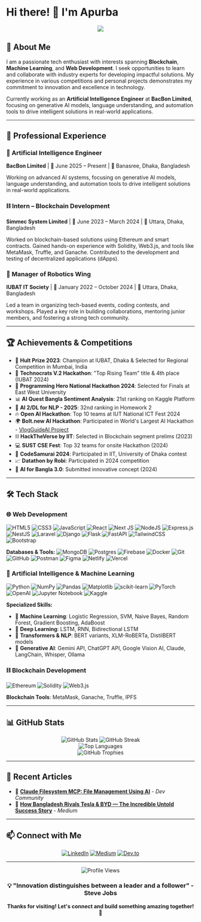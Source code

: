 # Hi there! 👋 I'm Apurba

<div align="center">
  <img src="https://readme-typing-svg.herokuapp.com/?lines=Passionate+Tech+Enthusiast;AI+Engineer+%40+BacBon+Limited;Blockchain+%26+Web+Developer;Machine+Learning+Specialist&center=true&width=500&height=50&color=36BCF7&vCenter=true&size=22">
</div>

## 🚀 About Me

I am a passionate tech enthusiast with interests spanning **Blockchain**, **Machine Learning**, and **Web Development**. I seek opportunities to learn and collaborate with industry experts for developing impactful solutions. My experience in various competitions and personal projects demonstrates my commitment to innovation and excellence in technology.

Currently working as an **Artificial Intelligence Engineer** at **BacBon Limited**, focusing on generative AI models, language understanding, and automation tools to drive intelligent solutions in real-world applications.

---

## 💼 Professional Experience

### 🤖 Artificial Intelligence Engineer
**BacBon Limited** | 📅 June 2025 – Present | 📍 Banasree, Dhaka, Bangladesh

Working on advanced AI systems, focusing on generative AI models, language understanding, and automation tools to drive intelligent solutions in real-world applications.


### ⛓️ Intern – Blockchain Development
**Simmec System Limited** | 📅 June 2023 – March 2024 | 📍 Uttara, Dhaka, Bangladesh

Worked on blockchain-based solutions using Ethereum and smart contracts. Gained hands-on experience with Solidity, Web3.js, and tools like MetaMask, Truffle, and Ganache. Contributed to the development and testing of decentralized applications (dApps).

### 🤖 Manager of Robotics Wing
**IUBAT IT Society** | 📅 January 2022 – October 2024 | 📍 Uttara, Dhaka, Bangladesh

Led a team in organizing tech-based events, coding contests, and workshops. Played a key role in building collaborations, mentoring junior members, and fostering a strong tech community.


---

## 🏆 Achievements & Competitions

- 🥇 **Hult Prize 2023**: Champion at IUBAT, Dhaka & Selected for Regional Competition in Mumbai, India
- 🏅 **Technocrats V.2 Hackathon**: "Top Rising Team" title & 4th place (IUBAT 2024)
- 🎯 **Programming Hero National Hackathon 2024**: Selected for Finals at East West University
- 📊 **AI Quest Bangla Sentiment Analysis**: 21st ranking on Kaggle Platform
- 🤖 **AI 2/DL for NLP - 2025**: 32nd ranking in Homework 2
- 🔥 **Open AI Hackathon**: Top 10 teams at IUT National ICT Fest 2024
- 🌍 **Bolt.new AI Hackathon**: Participated in World's Largest AI Hackathon - [VlogGuideAI Project](https://devpost.com/software/vlogguideai)
- ⛓️ **HackTheVerse by IIT**: Selected in Blockchain segment prelims (2023)
- 💻 **SUST CSE Fest**: Top 32 teams for onsite Hackathon (2024)
- 🏃 **CodeSamurai 2024**: Participated in IIT, University of Dhaka contest
- 📈 **Datathon by Robi**: Participated in 2024 competition
- 🧠 **AI for Bangla 3.0**: Submitted innovative concept (2024)

---

## 🛠️ Tech Stack

### 🌐 Web Development
![HTML5](https://img.shields.io/badge/html5-%23E34F26.svg?style=for-the-badge&logo=html5&logoColor=white)
![CSS3](https://img.shields.io/badge/css3-%231572B6.svg?style=for-the-badge&logo=css3&logoColor=white)
![JavaScript](https://img.shields.io/badge/javascript-%23323330.svg?style=for-the-badge&logo=javascript&logoColor=%23F7DF1E)
![React](https://img.shields.io/badge/react-%2320232a.svg?style=for-the-badge&logo=react&logoColor=%2361DAFB)
![Next JS](https://img.shields.io/badge/Next-black?style=for-the-badge&logo=next.js&logoColor=white)
![NodeJS](https://img.shields.io/badge/node.js-6DA55F?style=for-the-badge&logo=node.js&logoColor=white)
![Express.js](https://img.shields.io/badge/express.js-%23404d59.svg?style=for-the-badge&logo=express&logoColor=%2361DAFB)
![NestJS](https://img.shields.io/badge/nestjs-%23E0234E.svg?style=for-the-badge&logo=nestjs&logoColor=white)
![Laravel](https://img.shields.io/badge/laravel-%23FF2D20.svg?style=for-the-badge&logo=laravel&logoColor=white)
![Django](https://img.shields.io/badge/django-%23092E20.svg?style=for-the-badge&logo=django&logoColor=white)
![Flask](https://img.shields.io/badge/flask-%23000.svg?style=for-the-badge&logo=flask&logoColor=white)
![FastAPI](https://img.shields.io/badge/FastAPI-005571?style=for-the-badge&logo=fastapi)
![TailwindCSS](https://img.shields.io/badge/tailwindcss-%2338B2AC.svg?style=for-the-badge&logo=tailwind-css&logoColor=white)
![Bootstrap](https://img.shields.io/badge/bootstrap-%23563D7C.svg?style=for-the-badge&logo=bootstrap&logoColor=white)

**Databases & Tools:**
![MongoDB](https://img.shields.io/badge/MongoDB-%234ea94b.svg?style=for-the-badge&logo=mongodb&logoColor=white)
![Postgres](https://img.shields.io/badge/postgres-%23316192.svg?style=for-the-badge&logo=postgresql&logoColor=white)
![Firebase](https://img.shields.io/badge/firebase-%23039BE5.svg?style=for-the-badge&logo=firebase)
![Docker](https://img.shields.io/badge/docker-%230db7ed.svg?style=for-the-badge&logo=docker&logoColor=white)
![Git](https://img.shields.io/badge/git-%23F05033.svg?style=for-the-badge&logo=git&logoColor=white)
![GitHub](https://img.shields.io/badge/github-%23121011.svg?style=for-the-badge&logo=github&logoColor=white)
![Postman](https://img.shields.io/badge/Postman-FF6C37?style=for-the-badge&logo=postman&logoColor=white)
![Figma](https://img.shields.io/badge/figma-%23F24E1E.svg?style=for-the-badge&logo=figma&logoColor=white)
![Netlify](https://img.shields.io/badge/netlify-%23000000.svg?style=for-the-badge&logo=netlify&logoColor=#00C7B7)
![Vercel](https://img.shields.io/badge/vercel-%23000000.svg?style=for-the-badge&logo=vercel&logoColor=white)

### 🤖 Artificial Intelligence & Machine Learning
![Python](https://img.shields.io/badge/python-3670A0?style=for-the-badge&logo=python&logoColor=ffdd54)
![NumPy](https://img.shields.io/badge/numpy-%23013243.svg?style=for-the-badge&logo=numpy&logoColor=white)
![Pandas](https://img.shields.io/badge/pandas-%23150458.svg?style=for-the-badge&logo=pandas&logoColor=white)
![Matplotlib](https://img.shields.io/badge/Matplotlib-%23ffffff.svg?style=for-the-badge&logo=Matplotlib&logoColor=black)
![scikit-learn](https://img.shields.io/badge/scikit--learn-%23F7931E.svg?style=for-the-badge&logo=scikit-learn&logoColor=white)
![PyTorch](https://img.shields.io/badge/PyTorch-%23EE4C2C.svg?style=for-the-badge&logo=PyTorch&logoColor=white)
![OpenAI](https://img.shields.io/badge/OpenAI-74aa9c?style=for-the-badge&logo=openai&logoColor=white)
![Jupyter Notebook](https://img.shields.io/badge/jupyter-%23FA0F00.svg?style=for-the-badge&logo=jupyter&logoColor=white)
![Kaggle](https://img.shields.io/badge/Kaggle-035a7d?style=for-the-badge&logo=kaggle&logoColor=white)

**Specialized Skills:**
- 🧠 **Machine Learning**: Logistic Regression, SVM, Naive Bayes, Random Forest, Gradient Boosting, AdaBoost
- 🔮 **Deep Learning**: LSTM, RNN, Bidirectional LSTM
- 🤗 **Transformers & NLP**: BERT variants, XLM-RoBERTa, DistilBERT models
- 🎯 **Generative AI**: Gemini API, ChatGPT API, Google Vision AI, Claude, LangChain, Whisper, Ollama

### ⛓️ Blockchain Development
![Ethereum](https://img.shields.io/badge/Ethereum-3C3C3D?style=for-the-badge&logo=Ethereum&logoColor=white)
![Solidity](https://img.shields.io/badge/Solidity-%23363636.svg?style=for-the-badge&logo=solidity&logoColor=white)
![Web3.js](https://img.shields.io/badge/web3.js-F16822?style=for-the-badge&logo=web3.js&logoColor=white)

**Blockchain Tools**: MetaMask, Ganache, Truffle, IPFS

---

## 📊 GitHub Stats

<div align="center">
  <img src="https://github-readme-stats.vercel.app/api?username=Apurba3036&theme=radical&hide_border=false&include_all_commits=false&count_private=false" alt="GitHub Stats" />
  <img src="https://github-readme-streak-stats.herokuapp.com/?user=Apurba3036&theme=radical&hide_border=false" alt="GitHub Streak" />
</div>

<div align="center">
  <img src="https://github-readme-stats.vercel.app/api/top-langs/?username=Apurba3036&theme=radical&hide_border=false&include_all_commits=false&count_private=false&layout=compact" alt="Top Languages" />
</div>

<div align="center">
  <img src="https://github-profile-trophy.vercel.app/?username=Apurba3036&theme=radical&no-frame=false&no-bg=true&margin-w=4" alt="GitHub Trophies" />
</div>

---

## 📝 Recent Articles

- 📁 [**Claude Filesystem MCP: File Management Using AI**](https://dev.to/apurba/claude-filesystem-mcp-superpower-file-management-using-ai-no-coding-needed-59cd) - *Dev Community*
- 🚗 [**How Bangladesh Rivals Tesla & BYD — The Incredible Untold Success Story**](https://medium.com/@nazmussakibapurbo/amader-tesla-how-bangladesh-rivals-tesla-byd-the-incredible-untold-success-story-010c86dcab7c) - *Medium*

---

## 📫 Connect with Me

<div align="center">
  
[![LinkedIn](https://img.shields.io/badge/LinkedIn-%230077B5.svg?style=for-the-badge&logo=linkedin&logoColor=white)](https://www.linkedin.com/in/apurba3036/)
[![Medium](https://img.shields.io/badge/Medium-12100E?style=for-the-badge&logo=medium&logoColor=white)](https://medium.com/@nazmussakibapurbo)
[![Dev.to](https://img.shields.io/badge/dev.to-0A0A0A?style=for-the-badge&logo=dev.to&logoColor=white)](https://dev.to/apurba)

</div>

---

<div align="center">
  <img src="https://komarev.com/ghpvc/?username=Apurba3036&label=Profile%20views&color=0e75b6&style=flat" alt="Profile Views" />
  
  ### 💡 "Innovation distinguishes between a leader and a follower" - Steve Jobs
  
  **Thanks for visiting! Let's connect and build something amazing together! 🚀**
</div>

